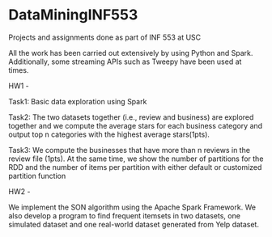 # DataMiningINF553
Projects and assignments done as part of INF 553 at USC

All the work has been carried out extensively by using Python and Spark.
Additionally, some streaming APIs such as Tweepy have been used at times.


HW1 - 

Task1: Basic data exploration using Spark

Task2: The two datasets together (i.e., review and business) are explored together and we
compute the average stars for each business category and output top n categories with the highest
average stars(1pts).

Task3: We compute the businesses that have more than n reviews in the review file (1pts). At the same time, we show the number of partitions
for the RDD and the number of items per partition with either default or customized partition function


HW2 -

We implement the SON algorithm using the Apache Spark Framework.
We also develop a program to find frequent itemsets in two datasets, one simulated dataset
and one real-world dataset generated from Yelp dataset.
